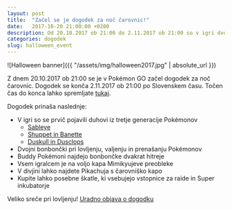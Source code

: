 ```yaml
---
layout: post
title:  "Začel se je dogodek za noč čarovnic!"
date:   2017-10-20 21:00:00 +0200
description: Od 20.10.2017 ob 21:00 do 2.11.2017 ob 21:00 so v igri dvojne nagrade bonbončkov pri lovljenju, valjenju in prenašanju.
categories: dogodek
slug: halloween_event
---
```


![Halloween banner]({{ "/assets/img/halloween2017.jpg" | absolute_url }})

Z dnem 20.10.2017 ob 21:00 se je v Pokémon GO začel dogodek za noč čarovnic.
Dogodek se konča 2.11.2017 ob 21:00 po Slovenskem času. Točen čas do konca
lahko spremljate [tukaj][countdown-timer].

Dogodek prinaša naslednje:

 - V igri so se prvič pojavili duhovi iz tretje generacije Pokémonov
   - [Sableye](https://pokemongohub.net/generation-3/sableye/)
   - [Shuppet in Banette](https://pokemongohub.net/generation-3/shuppet-and-banette/)
   - [Duskull in Dusclops](https://pokemongohub.net/generation-3/duskull-and-dusclops/)
 - Dvojni bonbončki pri lovljenju, valjenju in prenašanju Pokémonov
 - Buddy Pokémoni najdejo bonbončke dvakrat hitreje
 - Vsem igralcem je na voljo kapa Mimikyujeve preobleke
 - V divjini lahko najdete Pikachuja s čarovniško kapo
 - Kupite lahko posebne škatle, ki vsebujejo vstopnice za raide in Super inkubatorje

 Veliko sreče pri lovljenju!
[Uradno objava o dogodku][event-announcement]

[countdown-timer]: https://www.timeanddate.com/countdown/generic?iso=20171102T21&p0=736&msg=Konec+dogodka&font=sanserif&csz=1#
[event-announcement]: http://pokemongolive.com/en/post/halloween2017
